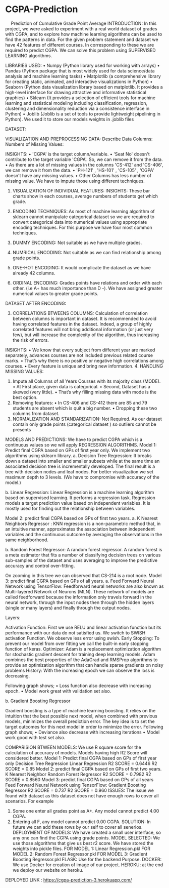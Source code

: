 # CGPA-Prediction

 
Prediction of Cumulative Grade Point Average
INTRODUCTION:
In this project, we were asked to experiment with a real world dataset of grades with CGPA, and to explore how machine learning algorithms can be used to find the patterns in data. 
For the given problem statement and dataset we have 42 features of different courses. In corresponding to these we are required to predict CGPA. We can solve this problem using SUPERVISED LEARNING algorithms.

LIBRARIES USED:
•	Numpy (Python library used for working with arrays)
•	Pandas (Python package that is most widely used for data science/data analysis and machine learning tasks)
•	Matplotlib (a comprehensive library for creating static, animated, and interactive visualizations in Python)
•	Seaborn (Python data visualization library based on matplotlib. It provides a high-level interface for drawing attractive and informative statistical graphics)
•	Sklearn (It provides a selection of efficient tools for machine learning and statistical modeling including classification, regression, clustering and dimensionality reduction via a consistence interface in Python)
•	Joblib (Joblib is a set of tools to provide lightweight pipelining in Python). We used it to store our models weights in .joblib files

DATASET:
 




VISUALIZATION AND PREPROCESSING DATA:
Describe Data	Columns:	Numbers of Missing Values:
 	 	 

INSIGHTS:
•	'CGPA' is the target column/variable.
•	'Seat No' doesn't contribute to the target variable 'CGPA'. So, we can remove it from the data.
•	As there are a lot of missing values in the columns 'CS-412' and 'CS-406', we can remove it from the data.
•	'PH-121' , 'HS-101' , 'CS-105' , 'CGPA' doesn't have any missing values. 
•	Other Columns has less number of missing value. We have to impute those using different techniques.
1. VISUALIZATION OF INDIVIDUAL FEATURES:
INSIGHTS:
These bar charts show in each courses, average numbers of students get which grade.
 
 
2.  ENCODING TECHNIQUES:
As most of machine learning algorithm of sklearn cannot manipulate categorical dataset so we are required to convert categorical data into numerical values using appropriate encoding techniques. For this purpose we have four most common techniques.
1.	DUMMY ENCODING: Not suitable as we have multiple grades.
2.	NUMRICAL ENCODING: Not suitable as we can find relationship among grade points.
3.	ONE-HOT ENCODING: It would complicate the dataset as we have already 42 columns.
4.	ORDINAL ENCODING: Grades points have relations and order with each other. (i.e A+ has much importance than D -).
We have assigned greater numerical values to greater grade points. 
 
DATASET AFTER ENCODING:
 

3.  CORRELATIONS BTWEENS COLUMNS:
Calculation of correlation between columns is important in dataset. It is recommended to avoid having correlated features in the dataset. Indeed, a group of highly correlated features will not bring additional information (or just very few), but will increase the complexity of the algorithm, thus increasing the risk of errors.
 
 INSIGHTS:
•	We know that every subject from different year are marked separately, advances courses are not included previous related course marks.
•	That’s why there is no positive or negative high correlations among courses.
•	Every feature is unique and bring new information. 
4. HANDLING MISSING VALUES:
1.	Impute all Columns of all Years Courses with its majority class (MODE).
•	At First place, given data is categorical.
•	Second, Dataset has a skewed (very little).
•	That’s why filling missing data with mode is the best option.
2.	Removing features:
•	In CS-406 and CS-412 there are 85 and 79 students are absent which is quit a big number. 
•	Dropping these two columns from dataset.
5. NORMALIZATION AND STANDARIZATION:
Not Required. As our dataset contain only grade points (categorical dataset ) so outliers cannot be presents

MODELS AND PREDICTIONS:
We have to predict CGPA which is a continuous values so we will apply REGRESSION ALGORITHMS.
Model 1: Predict final CGPA based on GPs of first year only.
We implement two algorithms using sklearn library.
a.	Decision Tree Regression:
It breaks down a dataset into smaller and smaller subsets while at the same time an associated decision tree is incrementally developed. The final result is a tree with decision nodes and leaf nodes.
For better visualization we set maximum depth to 3 levels. (We have to compromise with accuracy of the model.)
  

b.	Linear Regression:
Linear Regression is a machine learning algorithm based on supervised learning. It performs a regression task. Regression models a target prediction value based on independent variables. It is mostly used for finding out the relationship between variables.
 





Model 2: predict final CGPA based on GPs of first two years.
a.	K Nearest Neighbors Regressor :
KNN regression is a non-parametric method that, in an intuitive manner, approximates the association between independent variables and the continuous outcome by averaging the observations in the same neighborhood.
 
b.	Random Forest Regressor:
A random forest regressor. A random forest is a meta estimator that fits a number of classifying decision trees on various sub-samples of the dataset and uses averaging to improve the predictive accuracy and control over-fitting.
 
On zooming in this tree we can observed that CS-214 is a root node.
Model 3: predict final CGPA based on GPs of all years.
a.	Feed Forward Neural Network using TensorFlow:
Feedforward neural networks are also known as Multi-layered Network of Neurons (MLN). These network of models are called feedforward because the information only travels forward in the neural network, through the input nodes then through the hidden layers (single or many layers) and finally through the output nodes.




Layers:
 
 
Activation Function: First we use RELU and linear activation function but its performance with our data do not satisfied us. We switch to SWISH activation Function. We observe less error using swish.
Early Stopping: To prevent our model from over fitting we call the built-in early stopping function of keras.
Optimizer: Adam is a replacement optimization algorithm for stochastic gradient descent for training deep learning models. Adam combines the best properties of the AdaGrad and RMSProp algorithms to provide an optimization algorithm that can handle sparse gradients on noisy problems
History: With the increasing epoch we can observe the loss is decreasing. 
 
Following graph shows;
•	Loss function also decrease with increasing epoch.
•	Model work great with validation set also.
 
b.	Gradient Boosting Regressor

Gradient boosting is a type of machine learning boosting. It relies on the intuition that the best possible next model, when combined with previous models, minimizes the overall prediction error. The key idea is to set the target outcomes for this next model in order to minimize the error.
Following graph shows;
•	Deviance also decrease with increasing iterations
•	Model work good with test set also.
 

COMPARISION BTWEEN MODELS:
We use R square score for the calculation of accuracy of models. Models having high R2 Score will considered better.
Model 1: Predict final CGPA based on GPs of first year only
Decision Tree Regression	Linear Regression
R2 SCORE = 0.6446	R2 SCORE = 0.85
Model 2: predict final CGPA based on GPs of first two years.
K Nearest Neighbor	Random Forest Regressor
R2 SCORE = 0.7982	R2 SCORE = 0.8560
Model 3: predict final CGPA based on GPs of all years
Feed Forward Neural Network using TensorFlow:	Gradient Boosting Regressor
R2 SCORE = 0.737	R2 SCORE = 0.960
ISSUES:
The issue we found with dataset as this dataset does not have enough rows to cover all scenarios. 
For example 
1.	Some one enter all grades point as A+. Any model cannot predict 4.00 CGPA.
2.	Entering all F, any model cannot predict 0.00 CGPA.
SOLUTION: In future we can add these rows by our self to cover all senerios.
DEPLOYMENT OF MODELS:
We have created a small user interface,  so any one can find the CGPA using grade points.
MODEL SELECTED:
We use those algorithms that give us best r2 score. We have stored the weights into pickle files. 
FOR MODEL 1:  Linear Regression.pkl
FOR MODEL 2: Random Forest Regressor.pkl
FOR MODEL 3: Gradient Boosting Regressor.pkl
FLASK: Use for the backend Purpose.
DOCKER: We use Docker for creation of image of our project.
HEROKU: at the end we deploy our website on heroku.

DEPLOYED LINK :  https://cgpa-prediction-3.herokuapp.com/

